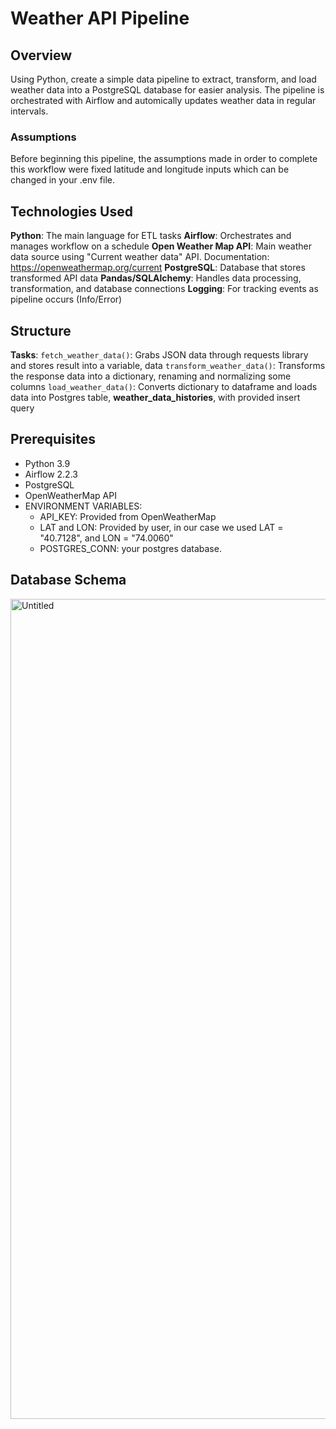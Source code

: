 # Weather API Pipeline
## Overview
Using Python, create a simple data pipeline to extract, transform, and load weather data into a PostgreSQL database for easier analysis. The pipeline is orchestrated with Airflow and automically updates weather data in regular intervals.

### Assumptions
Before beginning this pipeline, the assumptions made in order to complete this workflow were fixed latitude and longitude inputs which can be changed in your .env file.

## Technologies Used
**Python**: The main language for ETL tasks
**Airflow**: Orchestrates and manages workflow on a schedule
**Open Weather Map API**: Main weather data source using "Current weather data" API. Documentation: https://openweathermap.org/current
**PostgreSQL**: Database that stores transformed API data
**Pandas/SQLAlchemy**: Handles data processing, transformation, and database connections
**Logging**: For tracking events as pipeline occurs (Info/Error)

## Structure
**Tasks**:
```fetch_weather_data()```: Grabs JSON data through requests library and stores result into a variable, data
```transform_weather_data()```: Transforms the response data into a dictionary, renaming and normalizing some columns
```load_weather_data()```: Converts dictionary to dataframe and loads data into Postgres table, **weather_data_histories**,  with provided insert query

## Prerequisites
* Python 3.9
* Airflow 2.2.3
* PostgreSQL
* OpenWeatherMap API
* ENVIRONMENT VARIABLES:
  - API_KEY: Provided from OpenWeatherMap
  - LAT and LON: Provided by user, in our case we used LAT = "40.7128", and LON = "74.0060"
  - POSTGRES_CONN: your postgres database.

## Database Schema
 <img width="1312" alt="Untitled" src="https://github.com/user-attachments/assets/3e223a64-0fcc-44e6-8bb8-2f772fb78f84">
